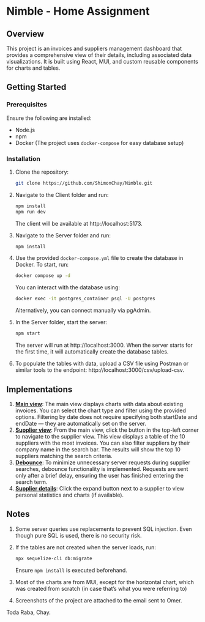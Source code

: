 # Nimble - Home Assignment

## Overview

This project is an invoices and suppliers management dashboard that provides a comprehensive view of their details, including associated data visualizations. It is built using React, MUI, and custom reusable components for charts and tables.

## Getting Started

### Prerequisites

Ensure the following are installed:

- Node.js
- npm
- Docker (The project uses `docker-compose` for easy database setup)

### Installation

1. Clone the repository:

   ```sh
   git clone https://github.com/ShimonChay/Nimble.git

   ```

2. Navigate to the Client folder and run:
   ```sh
   npm install
   npm run dev
   ```
   The client will be available at http://localhost:5173.

3. Navigate to the Server folder and run:

   ```sh
   npm install
   ```

4. Use the provided `docker-compose.yml` file to create the database in Docker. To start, run:
   ```sh
   docker compose up -d
   ```

   You can interact with the database using:
   ```sh
   docker exec -it postgres_container psql -U postgres 
   ```
   Alternatively, you can connect manually via pgAdmin.

5. In the Server folder, start the server:
   ```sh
   npm start
   ```
   The server will run at http://localhost:3000. When the server starts for the first time, it will automatically create the database tables.

6. To populate the tables with data, upload a CSV file using Postman or similar tools to the endpoint: http://localhost:3000/csv/upload-csv.

## Implementations
1. <u>**Main view**</u>: The main view displays charts with data about existing invoices. You can select the chart type and filter using the provided options. Filtering by date does not require specifying both startDate and endDate — they are automatically set on the server.
2. <u>**Supplier view**</u>: From the main view, click the button in the top-left corner to navigate to the supplier view. This view displays a table of the 10 suppliers with the most invoices. You can also filter suppliers by their company name in the search bar. The results will show the top 10 suppliers matching the search criteria.
3. <u>**Debounce**</u>: To minimize unnecessary server requests during supplier searches, debounce functionality is implemented. Requests are sent only after a brief delay, ensuring the user has finished entering the search term.
4. <u>**Supplier details**</u>: Click the expand button next to a supplier to view personal statistics and charts (if available).


## Notes

1. Some server queries use replacements to prevent SQL injection. Even though pure SQL is used, there is no security risk.
2. If the tables are not created when the server loads, run:

   ```sh
   npx sequelize-cli db:migrate      
   ```
   Ensure `npm install` is executed beforehand.
   
3. Most of the charts are from MUI, except for the horizontal chart, which was created from scratch (in case that’s what you were referring to)
4. Screenshots of the project are attached to the email sent to Omer.

Toda Raba, Chay.



